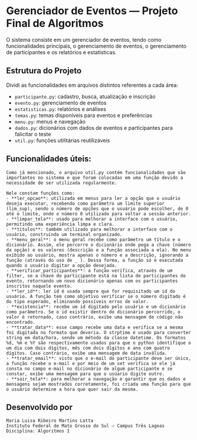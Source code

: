 # Gerenciador de Eventos — Projeto Final de Algoritmos

O sistema consiste em um gerenciador de eventos, tendo como funcionalidades principais, o gerenciamento de eventos, o gerenciamento de participantes e os relatórios e estatísticas.

## Estrutura do Projeto

Dividi as funcionalidades em arquivos distintos referentes a cada área:
- `participante.py`: cadastro, busca, atualização e inscrição
- `evento.py`: gerenciamento de eventos
- `estatisticas.py`: relatórios e análises
- `temas.py`: temas disponíveis para eventos e preferências
- `menu.py`: menus e navegação
- `dados.py`: dicionários com dados de eventos e participantes para falicitar o teste
- `util.py`: funções utilitárias reutilizáveis


## Funcionalidades úteis:
    Como já mencionado, o arquivo util.py contém funcionalidades que são importantes no sistema e que foram colocadas em uma função devido a necessidade de ser utilizada regularmente.
    
    Nele constam funções como:
    - **ler_opcao**: utilizada em menus para ler a opção que o usuário deseja executar, recebendo como parâmetro um limite superior (lim_sup), sendo o número de opções que o usuário pode escolher, de 0 até o limite, onde o número 0 utilizado para voltar a sessão anterior.
    - **limpar_tela**: usado para melhorar a interface com o usuário, permitindo uma experiência limpa e clara.
    - **titulos**: também utilizado para melhorar a interface com o usuário, construindo um terminal organizado.
    - **menu_geral**: o menu geral recebe como parâmetro um título e o dicionário. Assim, ele percorre o dicionário onde pega a chave (número da opção) e os valores (descrição e a função associada a ela). No menu exibido ao usuário, mostra apenas o número e a descrição, ignorando a função (através do uso de _ ). Dessa forma, a função só é executada quando o usuário digitar a opção desejada.
    - **verificar_participantes**: a função verifica, através de um filter, se a chave do participante está na lista de participantes do evento, retornando um novo dicionário apenas com os participantes inscritos naquele evento.
    - **ler_id**: ler id é usada sempre que for requisitado um id do usuário. A função tem como objetivo verificar se o número digitado é do tipo esperado, eliminando possíveis erros de valor.
    - **existencia**: recebe um id digitado pelo usuário e um dicionário como parâmetro. Se o id existir dentro do dicionário percorrido, o valor é retornado, caso contrário, exibe uma mensagem de código não encontrado.
    - **tratar_data**: esse campo recebe uma data e verifica se a mesma foi digitada no formato que deveria. O strptime é usado para converter string em data/hora, sendo um método da classe datetime. Os formatos %d, %m e %Y são respectivamente usados para que o python identifique o um dia com dois dígitos, mês com dois dígitos e ano com quatro dígitos. Caso contrário, exibe uma mensagem de data inválida.
    - **tratar_email**: visto que o e-mail do participante deve ser único, a função recebe o e-mail e por meio de um set verifica se ele já consta no campo e-mail no dicionário de algum participante e se constar, exibe uma mensagem para que o usúario digite outro.
    - **sair_tela**: para melhorar a navegação e garantir que os dados e mensagens sejam mostrados corretamente, foi criada uma função para que o usuário determine a hora que quer sair da mesma.

## Desenvolvido por

    Maria Luisa Ribeiro Martins Latta  
    Instituto Federal de Mato Grosso do Sul – Campus Três Lagoas  
    Disciplina: Algoritmos 1
